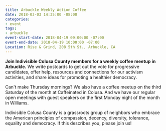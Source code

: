 ```yaml
---
title: Arbuckle Weekly Action Coffee
date: 2018-03-03 14:35:00 -08:00
categories:
- event
tags:
- arbuckle
event-start-date: 2018-04-19 09:00:00 -07:00
event-end-date: 2018-04-19 10:00:00 -07:00
Location: Rise & Grind, 208 5th St., Arbuckle, CA
---
```


**Join Indivisible Colusa County members for a weekly coffee meetup in Arbuckle.** We write postcards to get out the vote for progressive candidates, offer help, resources and connections for our activism activities, and share ideas for promoting a healthier democracy.

Can't make Thursday mornings? We also have a coffee meetup on the third Saturday of the month at Caffeinated in Colusa. And we have our regular open meetings with guest speakers on the first Monday night of the month in Williams.

Indivisible Colusa County is a grassroots group of neighbors who embrace the American principles of compassion, decency, diversity, tolerance, equality and democracy. If this describes you, please join us!
